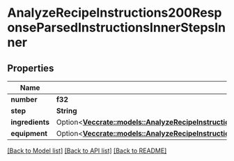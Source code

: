 # AnalyzeRecipeInstructions200ResponseParsedInstructionsInnerStepsInner

## Properties

Name | Type | Description | Notes
------------ | ------------- | ------------- | -------------
**number** | **f32** |  | 
**step** | **String** |  | 
**ingredients** | Option<[**Vec<crate::models::AnalyzeRecipeInstructions200ResponseParsedInstructionsInnerStepsInnerIngredientsInner>**](analyzeRecipeInstructions_200_response_parsedInstructions_inner_steps_inner_ingredients_inner.md)> |  | [optional]
**equipment** | Option<[**Vec<crate::models::AnalyzeRecipeInstructions200ResponseParsedInstructionsInnerStepsInnerIngredientsInner>**](analyzeRecipeInstructions_200_response_parsedInstructions_inner_steps_inner_ingredients_inner.md)> |  | [optional]

[[Back to Model list]](../README.md#documentation-for-models) [[Back to API list]](../README.md#documentation-for-api-endpoints) [[Back to README]](../README.md)


